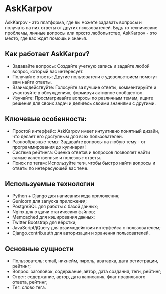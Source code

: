 # AskKarpov

AskKarpov - это платформа, где вы можете задавать вопросы и получать на них ответы от других пользователей. Будь то технические проблемы, личные вопросы или просто любопытство, AskKarpov - это место, где вас ждет помощь и знания.

## Как работает AskKarpov?
- Задавайте вопросы: Создайте учетную запись и задайте любой вопрос, который вас интересует.
- Получайте ответы: Другие пользователи с удовольствием помогут вам найти ответы.
- Взаимодействуйте: Голосуйте за лучшие ответы, комментируйте и участвуйте в обсуждениях, формируя активное сообщество.
- Изучайте: Просматривайте вопросы по различным темам, ищите решения для своих задач и делитесь своими знаниями с другими.

## Ключевые особенности:
- Простой интерфейс: AskKarpov имеет интуитивно понятный дизайн, что делает его доступным для всех пользователей.
- Разнообразные темы: Задавайте вопросы на любую тему - от программирования до кулинарии!
- Система рейтинга: Оценка ответов и вопросов позволяет найти самые качественные и полезные ответы.
- Поиск по тегам: Используйте теги, чтобы быстро найти вопросы и ответы по интересующей вас теме.

## Используемые технологии
- Python + Django для написания кода приложения;
- Gunicorn для запуска приложения;
- PostgreSQL для работы с базой данных;
- Nginx для отдачи статических файлов;
- Memcached для кэширования данных;
- Twitter Bootstrap для вёрстки;
- JavaScript/jQuery для взаимодействия интерфейса с пользователем;
- Django.contrib.auth для авторизации и хранения пользователей.

## Основные сущности
- Пользователь: email, никнейм, пароль, аватарка, дата регистрации, рейтинг;
- Вопрос: заголовок, содержание, автор, дата создания, теги, рейтинг;
- Ответ: содержание, автор, дата написания, флаг правильного ответа, рейтинг;
- Тег: слово тега.
